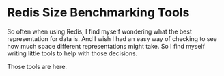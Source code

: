 Redis Size Benchmarking Tools
=============================

So often when using Redis, I find myself wondering what the best
representation for data is.  And I wish I had an easy way of checking to
see how much space different representations might take.  So I find
myself writing little tools to help with those decisions.

Those tools are here.

